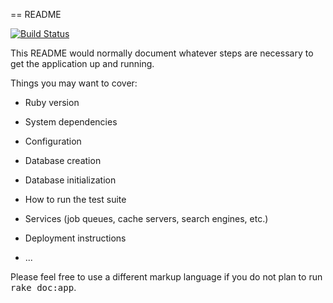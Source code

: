 == README

[![Build Status](https://travis-ci.org/menuka-s/get-together-rails.svg?branch=master)](https://travis-ci.org/menuka-s/get-together-rails)

This README would normally document whatever steps are necessary to get the
application up and running.

Things you may want to cover:

* Ruby version

* System dependencies

* Configuration

* Database creation

* Database initialization

* How to run the test suite

* Services (job queues, cache servers, search engines, etc.)

* Deployment instructions

* ...


Please feel free to use a different markup language if you do not plan to run
<tt>rake doc:app</tt>.
